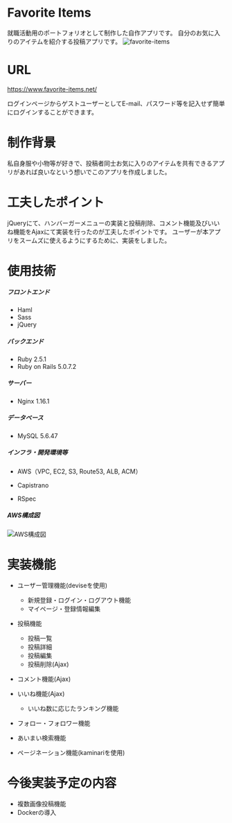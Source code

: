 # Favorite Items

就職活動用のポートフォリオとして制作した自作アプリです。
自分のお気に入りのアイテムを紹介する投稿アプリです。
![favorite-items](https://user-images.githubusercontent.com/57096841/81496897-eda6dd00-92f5-11ea-99db-1a8ac421470e.jpg)


# URL

https://www.favorite-items.net/

ログインページからゲストユーザーとしてE-mail、パスワード等を記入せず簡単にログインすることができます。


# 制作背景

私自身服や小物等が好きで、投稿者同士お気に入りのアイテムを共有できるアプリがあれば良いなという想いでこのアプリを作成しました。


# 工夫したポイント

jQueryにて、ハンバーガーメニューの実装と投稿削除、コメント機能及びいいね機能をAjaxにて実装を行ったのが工夫したポイントです。
ユーザーが本アプリをスームズに使えるようにするために、実装をしました。


# 使用技術

##### フロントエンド

- Haml
- Sass
- jQuery 

##### バックエンド

- Ruby 2.5.1
- Ruby on Rails 5.0.7.2

##### サーバー

- Nginx 1.16.1

##### データベース

- MySQL 5.6.47

##### インフラ・開発環境等

- AWS（VPC, EC2, S3, Route53, ALB, ACM）

- Capistrano

- RSpec


##### AWS構成図
![AWS構成図](https://user-images.githubusercontent.com/57096841/81496540-4cb72280-92f3-11ea-83d9-752b1d7124fa.png)


# 実装機能

- ユーザー管理機能(deviseを使用)
  - 新規登録・ログイン・ログアウト機能
  - マイページ・登録情報編集
- 投稿機能
  - 投稿一覧
  - 投稿詳細
  - 投稿編集
  - 投稿削除(Ajax)

- コメント機能(Ajax)
- いいね機能(Ajax)
  - いいね数に応じたランキング機能
- フォロー・フォロワー機能
- あいまい検索機能
- ページネーション機能(kaminariを使用)


# 今後実装予定の内容

- 複数画像投稿機能
- Dockerの導入